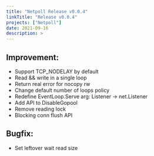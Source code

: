 ```yaml
---
title: "Netpoll Release v0.0.4"
linkTitle: "Release v0.0.4"
projects: ["Netpoll"]
date: 2021-09-16
description: >
---
```


## Improvement:

- Support TCP_NODELAY by default
- Read && write in a single loop
- Return real error for nocopy rw
- Change default number of loops policy
- Redefine EventLoop.Serve arg: Listener -> net.Listener
- Add API to DisableGopool
- Remove reading lock
- Blocking conn flush API

## Bugfix:

- Set leftover wait read size
